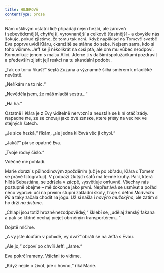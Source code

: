 ```yaml
---
title: HUJEROVÁ
contentType: prose
---
```


Nám ošklivým ostatní lidé připadají nejen hezčí, ale zároveň i sebevědomější, chytřejší, vyrovnanější a celkově šťastnější – a obvykle nás šokuje, pokud zjistíme, že tomu tak není. Když například na Tomově svatbě Eva poprvé uvidí Kláru, okamžitě se stáhne do sebe. Nejsem sama, kdo si toho všimne. Jeff se jí několikrát na cosi ptá, ale ona mu vůbec neodpoví. Komunikuje jenom s malou Alicí. Jdeme ji s dalšími spolužačkami pozdravit a především zjistit její reakci na tu skandální podobu.

„Tak co tomu říkáš?“ šeptá Zuzana a významně šilhá směrem k mladičké nevěstě.

„Neříkám na to nic.“

„Nevěděla jsem, že máš mladší sestru…“

„Ha ha.“

Ostatně i Klára je z Evy viditelně nervózní a neustále se k ní otáčí zády. Napadne mě, že se chovají jako dvě ženské, které přišly na večírek ve stejných šatech.

„Je sice hezká,“ říkám, „ale jedna klíčová věc jí chybí.“

„Jaká?“ ptá se opatrně Eva.

„Tvoje rodný číslo.“

Vděčně mě pohladí.

Marie dorazí s půlhodinovým zpožděním (už je po obřadu, Klára s Tomem se právě fotografují). V podpaží žlutých šatů má temné kruhy. Paní, která hlídá Sebastiána, se zdržela v zácpě, vysvětluje omluvně. Všechny nás postupně obejme – mě dokonce jako první. Nepřestává se usmívat a pořád něco vypráví: učí na prvním stupni základní školy, hraje s dětmi _Medvídka Pú_ a taky začala chodit na jógu. Už si našla i _novýho mužskýho_, ale zatím si ho drží _na distanc_.

„Chlapi jsou totiž hrozně nezodpovědný,“ šklebí se, „udělaj ženský fakana a pak se klidně nechaj přejet obrněným transportérem…“

Dojatě mlčíme.

„A vy jste doufám v pohodě, vy dva?“ obrátí se na Jeffa s Evou.

„Ale jo,“ odpoví po chvíli Jeff. „Jsme.“

Eva pokrčí rameny. Všichni to vidíme.

„Když nejde o život, jde o hovno,“ říká Marie.
